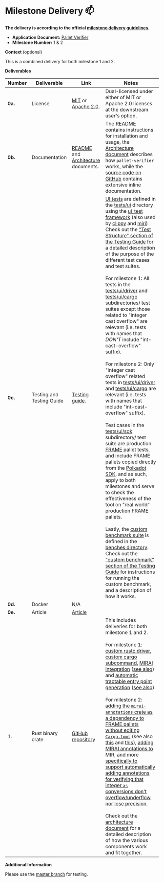 # Milestone Delivery :mailbox:

**The delivery is according to the official [milestone delivery guidelines](https://github.com/w3f/Grants-Program/blob/master/docs/Support%20Docs/milestone-deliverables-guidelines.md).**  

* **Application Document:** [Pallet Verifier](https://github.com/w3f/Grants-Program/blob/master/applications/pallet-verifier.md) 
* **Milestone Number:** 1 & 2

**Context** (optional)

This is a combined delivery for both milestone 1 and 2.

**Deliverables**

| Number  | Deliverable               | Link                                                                                                                                                                                         | Notes                                                                                                                                                                                                                                                                                                                                                                                                                                                                                                                                                                                                                                                                                                                                                                                                                                                                                                                                                                                                                                                                                                                                                                                                                                                                                                                                                                                                                                                                                                                                                                                                                                                                                                                                                                                                                                                                                                                                                                                                                                                                                                                                                                                                                                                                                                                                                                                                                |
|---------|---------------------------|----------------------------------------------------------------------------------------------------------------------------------------------------------------------------------------------|----------------------------------------------------------------------------------------------------------------------------------------------------------------------------------------------------------------------------------------------------------------------------------------------------------------------------------------------------------------------------------------------------------------------------------------------------------------------------------------------------------------------------------------------------------------------------------------------------------------------------------------------------------------------------------------------------------------------------------------------------------------------------------------------------------------------------------------------------------------------------------------------------------------------------------------------------------------------------------------------------------------------------------------------------------------------------------------------------------------------------------------------------------------------------------------------------------------------------------------------------------------------------------------------------------------------------------------------------------------------------------------------------------------------------------------------------------------------------------------------------------------------------------------------------------------------------------------------------------------------------------------------------------------------------------------------------------------------------------------------------------------------------------------------------------------------------------------------------------------------------------------------------------------------------------------------------------------------------------------------------------------------------------------------------------------------------------------------------------------------------------------------------------------------------------------------------------------------------------------------------------------------------------------------------------------------------------------------------------------------------------------------------------------------|
| **0a.** | License                   | [MIT](https://github.com/davidsemakula/pallet-verifier/blob/master/LICENSE-MIT) or [Apache 2.0](https://github.com/davidsemakula/pallet-verifier/blob/master/LICENSE-APACHE).                | Dual-licensed under either of MIT or Apache 2.0 licenses at the downstream user's option.                                                                                                                                                                                                                                                                                                                                                                                                                                                                                                                                                                                                                                                                                                                                                                                                                                                                                                                                                                                                                                                                                                                                                                                                                                                                                                                                                                                                                                                                                                                                                                                                                                                                                                                                                                                                                                                                                                                                                                                                                                                                                                                                                                                                                                                                                                                            | 
| **0b.** | Documentation             | [README](https://github.com/davidsemakula/pallet-verifier/blob/master/README.md) and [Architecture](https://github.com/davidsemakula/pallet-verifier/blob/master/ARCHITECTURE.md) documents. | The [README](https://github.com/davidsemakula/pallet-verifier/blob/master/README.md) contains instructions for installation and usage, the [Architecture document](https://github.com/davidsemakula/pallet-verifier/blob/master/ARCHITECTURE.md) describes how `pallet-verifier` works, while the [source code on GitHub](https://github.com/davidsemakula/pallet-verifier) contains extensive inline documentation.                                                                                                                                                                                                                                                                                                                                                                                                                                                                                                                                                                                                                                                                                                                                                                                                                                                                                                                                                                                                                                                                                                                                                                                                                                                                                                                                                                                                                                                                                                                                                                                                                                                                                                                                                                                                                                                                                                                                                                                                 |
| **0c.** | Testing and Testing Guide | [Testing guide](https://github.com/davidsemakula/pallet-verifier/blob/master/TESTING.md).                                                                                                    | [UI tests](https://rustc-dev-guide.rust-lang.org/tests/ui.html#introduction) are defined in the [tests/ui](https://github.com/davidsemakula/pallet-verifier/tree/master/tests/ui) directory using the [ui_test framework](https://crates.io/crates/ui_test) (also used by [clippy](https://github.com/rust-lang/rust-clippy) and [miri](https://github.com/rust-lang/miri)) <br/>Check out the ["Test Structure" section of the Testing Guide](https://github.com/davidsemakula/pallet-verifier/blob/master/TESTING.md#test-structure) for a detailed description of the purpose of the different test cases and test suites. <br/><br/>For milestone 1: All tests in the [tests/ui/driver](https://github.com/davidsemakula/pallet-verifier/tree/master/tests/ui/driver) and [tests/ui/cargo](https://github.com/davidsemakula/pallet-verifier/tree/master/tests/ui/cargo) subdirectories/ test suites except those related to "integer cast overflow" are relevant (i.e. tests with names that *DON'T* include "int-cast-overflow" suffix). <br/><br/>For milestone 2: Only "integer cast overflow" related tests in [tests/ui/driver](https://github.com/davidsemakula/pallet-verifier/tree/master/tests/ui/driver) and [tests/ui/cargo](https://github.com/davidsemakula/pallet-verifier/tree/master/tests/ui/cargo) are relevant (i.e. tests with names that include "int-cast-overflow" suffix). <br/><br/>Test cases in the [tests/ui/sdk](https://github.com/davidsemakula/pallet-verifier/tree/master/tests/ui/sdk) subdirectory/ test suite are production [FRAME](https://docs.substrate.io/learn/runtime-development/#frame) pallet tests, and include FRAME pallets copied directly from the [Polkadot SDK](https://github.com/paritytech/polkadot-sdk), and as such, apply to both milestones and serve to check the effectiveness of the tool on "real world" production FRAME pallets. <br/><br/>Lastly, the [custom benchmark suite](https://github.com/davidsemakula/pallet-verifier/blob/master/TESTING.md#the-custom-benchmark) is defined in the [benches directory](https://github.com/davidsemakula/pallet-verifier/tree/master/benches). Check out the ["custom benchmark" section of the Testing Guide](https://github.com/davidsemakula/pallet-verifier/blob/master/TESTING.md#the-custom-benchmark) for instructions for running the custom benchmark, and a description of how it works. |
| **0d.** | Docker                    | N/A                                                                                                                                                                                          |                                                                                                                                                                                                                                                                                                                                                                                                                                                                                                                                                                                                                                                                                                                                                                                                                                                                                                                                                                                                                                                                                                                                                                                                                                                                                                                                                                                                                                                                                                                                                                                                                                                                                                                                                                                                                                                                                                                                                                                                                                                                                                                                                                                                                                                                                                                                                                                                                      |
| **0e.** | Article                   | [Article](https://davidsemakula.com/blog/introducing-pallet-verifier)                                                                                                                        |                                                                                                                                                                                                                                                                                                                                                                                                                                                                                                                                                                                                                                                                                                                                                                                                                                                                                                                                                                                                                                                                                                                                                                                                                                                                                                                                                                                                                                                                                                                                                                                                                                                                                                                                                                                                                                                                                                                                                                                                                                                                                                                                                                                                                                                                                                                                                                                                                      |
| 1.      | Rust binary crate         | [GitHub repository](https://github.com/davidsemakula/pallet-verifier)                                                                                                                        | This includes deliveries for both milestone 1 and 2. <br/><br/>For milestone 1: [custom rustc driver](https://github.com/davidsemakula/pallet-verifier/blob/master/src/driver.rs), [custom cargo subcommand](https://github.com/davidsemakula/pallet-verifier/blob/master/src/main.rs), [MIRAI integration](https://github.com/davidsemakula/pallet-verifier/blob/master/src/callbacks/verifier.rs) ([see also](https://github.com/davidsemakula/pallet-verifier/blob/844a49f85f434442202f724c2b5a8aecd0cf9d84/src/driver.rs#L144-L168)) and [automatic tractable entry point generation](https://github.com/davidsemakula/pallet-verifier/blob/master/src/callbacks/entry_points.rs) ([see also](https://github.com/davidsemakula/pallet-verifier/blob/844a49f85f434442202f724c2b5a8aecd0cf9d84/src/driver.rs#L124-L142)). <br/><br/>For milestone 2: [adding the `mirai-annotations` crate as a dependency to FRAME pallets without editing `Cargo.toml`](https://github.com/davidsemakula/pallet-verifier/blob/844a49f85f434442202f724c2b5a8aecd0cf9d84/src/driver.rs#L196-L254) (see also [this](https://github.com/davidsemakula/pallet-verifier/blob/844a49f85f434442202f724c2b5a8aecd0cf9d84/src/driver.rs#L201-L254) and [this](https://github.com/davidsemakula/pallet-verifier/blob/844a49f85f434442202f724c2b5a8aecd0cf9d84/src/main.rs#L259-L273)), [adding MIRAI annotations to MIR, and more specifically to support automatically adding annotations for verifying that integer `as` conversions don't overflow/underflow nor lose precision](https://github.com/davidsemakula/pallet-verifier/blob/master/src/providers/int_cast_overflow.rs). <br/><br/>Check out the [architecture document](https://github.com/davidsemakula/pallet-verifier/blob/master/ARCHITECTURE.md) for a detailed description of how the various components work and fit together.                                                                                                                                                                                                                                                                                                                                                                                                                                                                                                                                         |


**Additional Information**

Please use the [master branch](https://github.com/davidsemakula/pallet-verifier/tree/master) for testing.
